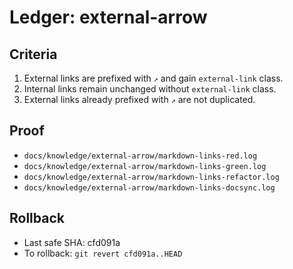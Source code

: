 # Ledger: external-arrow

## Criteria
1. External links are prefixed with `↗` and gain `external-link` class.
2. Internal links remain unchanged without `external-link` class.
3. External links already prefixed with `↗` are not duplicated.

## Proof
- `docs/knowledge/external-arrow/markdown-links-red.log`
- `docs/knowledge/external-arrow/markdown-links-green.log`
- `docs/knowledge/external-arrow/markdown-links-refactor.log`
- `docs/knowledge/external-arrow/markdown-links-docsync.log`

## Rollback
- Last safe SHA: cfd091a
- To rollback: `git revert cfd091a..HEAD`
